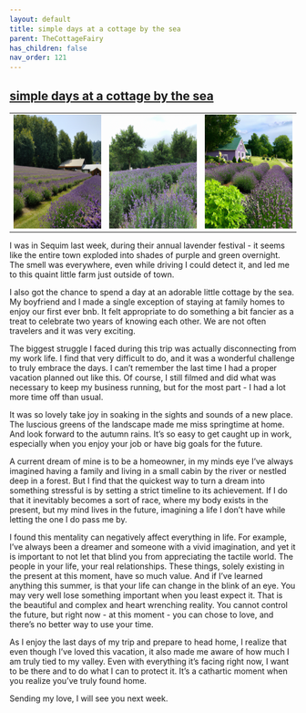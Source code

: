 ```yaml
---
layout: default
title: simple days at a cottage by the sea
parent: TheCottageFairy
has_children: false
nav_order: 121
---
```


## [simple days at a cottage by the sea](https://www.youtube.com/watch?v=VWXjJCXJimg)

<div>
<table align="center">
	<tr>
		<td align="center">
			<img src="../../posters/simple_days_at_a_cottage_by_the_sea-[VWXjJCXJimg]/generated_00.png" height="200" width="200"/>
		</td>
		<td align="center">
			<img src="../../posters/simple_days_at_a_cottage_by_the_sea-[VWXjJCXJimg]/generated_01.png" height="200" width="200"/>
		</td>
		<td align="center">
			<img src="../../posters/simple_days_at_a_cottage_by_the_sea-[VWXjJCXJimg]/generated_02.png" height="200" width="200"/>
		</td>
	</tr>
</table>
</div>

I was in Sequim last week, during their annual lavender festival - it seems like the entire town exploded into shades of purple and green overnight. The smell was everywhere, even while driving I could detect it, and led me to this quaint little farm just outside of town.

I also got the chance to spend a day at an adorable little cottage by the sea. My boyfriend and I made a single exception of staying at family homes to enjoy our first ever bnb. It felt appropriate to do something a bit fancier as a treat to celebrate two years of knowing each other. We are not often travelers and it was very exciting.

The biggest struggle I faced during this trip was actually disconnecting from my work life. I find that very difficult to do, and it was a wonderful challenge to truly embrace the days. I can’t remember the last time I had a proper vacation planned out like this. Of course, I still filmed and did what was necessary to keep my business running, but for the most part - I had a lot more time off than usual.

It was so lovely take joy in soaking in the sights and sounds of a new place. The luscious greens of the landscape made me miss springtime at home. And look forward to the autumn rains. It’s so easy to get caught up in work, especially when you enjoy your job or have big goals for the future.

A current dream of mine is to be a homeowner, in my minds eye I’ve always imagined having a family and living in a small cabin by the river or nestled deep in a forest. But I find that the quickest way to turn a dream into something stressful is by setting a strict timeline to its achievement. If I do that it inevitably becomes a sort of race, where my body exists in the present, but my mind lives in the future, imagining a life I don’t have while letting the one I do pass me by.

I found this mentality can negatively affect everything in life. For example, I’ve always been a dreamer and someone with a vivid imagination, and yet it is important to not let that blind you from appreciating the tactile world. The people in your life, your real relationships. These things, solely existing in the present at this moment, have so much value. And if I’ve learned anything this summer, is that your life can change in the blink of an eye. You may very well lose something important when you least expect it. That is the beautiful and complex and heart wrenching reality. You cannot control the future, but right now - at this moment - you can chose to love, and there’s no better way to use your time.

As I enjoy the last days of my trip and prepare to head home, I realize that even though I’ve loved this vacation, it also made me aware of how much I am truly tied to my valley. Even with everything it’s facing right now, I want to be there and to do what I can to protect it. It’s a cathartic moment when you realize you’ve truly found home.

Sending my love, I will see you next week.